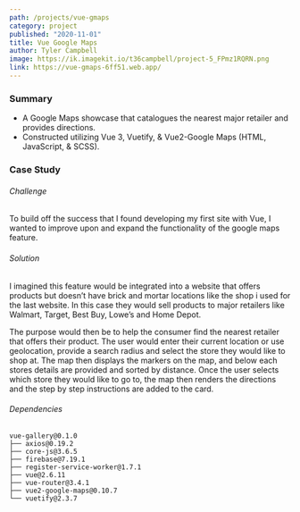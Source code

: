 ```yaml
---
path: /projects/vue-gmaps
category: project
published: "2020-11-01"
title: Vue Google Maps
author: Tyler Campbell
image: https://ik.imagekit.io/t36campbell/project-5_FPmz1RQRN.png
link: https://vue-gmaps-6ff51.web.app/
---
```



### Summary

* A Google Maps showcase that catalogues the nearest major retailer and provides directions.
* Constructed utilizing Vue 3, Vuetify, & Vue2-Google Maps (HTML, JavaScript, & SCSS).

### Case Study

###### Challenge

To build off the success that I found developing my first site with Vue, I wanted to improve upon and expand the functionality of the google maps feature. 

###### Solution

I imagined this feature would be integrated into a website that offers products but doesn’t have brick and mortar locations like the shop i used for the last website. In this case they would sell products to major retailers like Walmart, Target, Best Buy, Lowe’s and Home Depot. 

The purpose would then be to help the consumer find the nearest retailer that offers their product. The user would enter their current location or use geolocation, provide a search radius and select the store they would like to shop at. The map then displays the markers on the map, and below each stores details are provided and sorted by distance. Once the user selects which store they would like to go to, the map then renders the directions and the step by step instructions are added to the card. 

###### Dependencies 
```
vue-gallery@0.1.0 
├── axios@0.19.2
├── core-js@3.6.5
├── firebase@7.19.1
├── register-service-worker@1.7.1
├── vue@2.6.11
├── vue-router@3.4.1
├── vue2-google-maps@0.10.7
└── vuetify@2.3.7
```